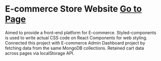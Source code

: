 # E-commerce Store Website [Go to Page](https://ecommerce-store-website-git-main-xueleenh-gmailcom.vercel.app/)

Aimed to provide a front-end platform for E-commerce. Styled-components is used to write actual CSS code on React Components for web styling. Connected this project with E-commerce Admin Dashboard project by fetching data from the same MongoDB collections. Retained cart data across pages via localStorage API.
